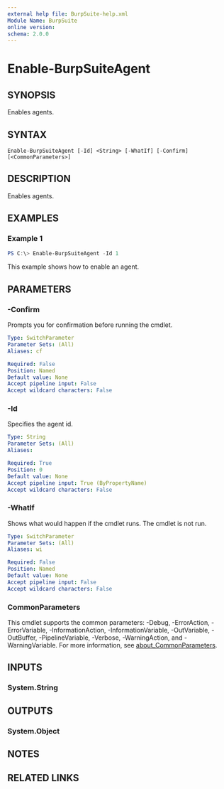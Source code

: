 ```yaml
---
external help file: BurpSuite-help.xml
Module Name: BurpSuite
online version:
schema: 2.0.0
---
```


# Enable-BurpSuiteAgent

## SYNOPSIS
Enables agents.

## SYNTAX

```
Enable-BurpSuiteAgent [-Id] <String> [-WhatIf] [-Confirm] [<CommonParameters>]
```

## DESCRIPTION
Enables agents.

## EXAMPLES

### Example 1
```powershell
PS C:\> Enable-BurpSuiteAgent -Id 1
```

This example shows how to enable an agent.

## PARAMETERS

### -Confirm
Prompts you for confirmation before running the cmdlet.

```yaml
Type: SwitchParameter
Parameter Sets: (All)
Aliases: cf

Required: False
Position: Named
Default value: None
Accept pipeline input: False
Accept wildcard characters: False
```

### -Id
Specifies the agent id.

```yaml
Type: String
Parameter Sets: (All)
Aliases:

Required: True
Position: 0
Default value: None
Accept pipeline input: True (ByPropertyName)
Accept wildcard characters: False
```

### -WhatIf
Shows what would happen if the cmdlet runs.
The cmdlet is not run.

```yaml
Type: SwitchParameter
Parameter Sets: (All)
Aliases: wi

Required: False
Position: Named
Default value: None
Accept pipeline input: False
Accept wildcard characters: False
```

### CommonParameters
This cmdlet supports the common parameters: -Debug, -ErrorAction, -ErrorVariable, -InformationAction, -InformationVariable, -OutVariable, -OutBuffer, -PipelineVariable, -Verbose, -WarningAction, and -WarningVariable. For more information, see [about_CommonParameters](http://go.microsoft.com/fwlink/?LinkID=113216).

## INPUTS

### System.String

## OUTPUTS

### System.Object
## NOTES

## RELATED LINKS
